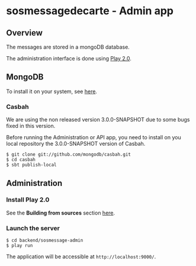 # sosmessagedecarte - Admin app

## Overview

The messages are stored in a mongoDB database.

The administration interface is done using [Play 2.0](http://www.playframework.org/2.0).

## MongoDB

To install it on your system, see [here](http://www.mongodb.org/display/DOCS/Quickstart).

### Casbah

We are using the non released version 3.0.0-SNAPSHOT due to some bugs fixed in this version.

Before running the Administration or API app, you need to install on you local repository the 3.0.0-SNAPSHOT version of Casbah.

	$ git clone git://github.com/mongodb/casbah.git
	$ cd casbah
	$ sbt publish-local

## Administration

### Install Play 2.0

See the **Building from sources** section [here](https://github.com/playframework/Play20/wiki/Installing).

### Launch the server

	$ cd backend/sosmessage-admin
	$ play run

The application will be accessible at `http://localhost:9000/`.
